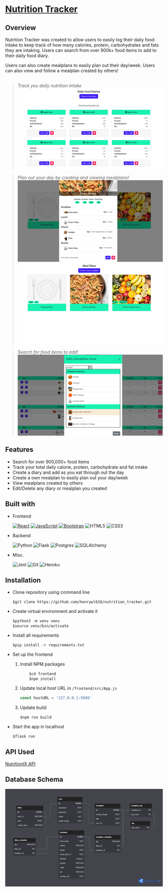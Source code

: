# **[Nutrition Tracker][App-Link]**

## **Overview**

Nutrition Tracker was created to allow users to easily log their daily food intake to keep track of how many calories, protein, carbohydrates and fats they are intaking. Users can search from over 900k+ food items to add to their daily food diary. 

Users can also create mealplans to easily plan out their day/week. Users can also view and follow a mealplan created by others!  
<br>

>*Track you daily nutrition intake*
>![image1](frontend/src/img/homepage2.png)  

>*Plan out your day by creating and viewing mealplans!*
>![image1](frontend/src/img/homepage4.png)
>![image1](frontend/src/img/homepage5.png)

>*Search for food items to add!*
>![image2](/frontend/src/img/homepage1.png)

## **Features**
- Search for over 900,000+ food items
- Track your total daily calorie, protein, carbohydrate and fat intake
- Create a diary and add as you eat through out the day
- Create a own mealplan to easily plan out your day/week
- View mealplans created by others
- Edit/Delete any diary or mealplan you created

## **Built with**
* Frontend  
  
  [![React][React.js]][React-url] [![JavaScript]][Javascript-url] [![Bootstrap][Bootstrap.com]][Bootstrap-url] ![HTML5](https://img.shields.io/badge/html5-%23E34F26.svg?style=for-the-badge&logo=html5&logoColor=white) ![CSS3](https://img.shields.io/badge/css3-%231572B6.svg?style=for-the-badge&logo=css3&logoColor=white)
* Backend  
  
  ![Python](https://img.shields.io/badge/python-3670A0?style=for-the-badge&logo=python&logoColor=ffdd54)
  ![Flask](https://img.shields.io/badge/flask-%23000.svg?style=for-the-badge&logo=flask&logoColor=white)
  ![Postgres](https://img.shields.io/badge/postgres-%23316192.svg?style=for-the-badge&logo=postgresql&logoColor=white)
  ![SQLAlchemy](https://img.shields.io/badge/-SQLAlchemy-red?style=for-the-badge)

* Misc. 
  
  ![Jest](https://img.shields.io/badge/-jest-%23C21325?style=for-the-badge&logo=jest&logoColor=white)
  ![Git](https://img.shields.io/badge/git-%23F05033.svg?style=for-the-badge&logo=git&logoColor=white)
  ![Heroku](https://img.shields.io/badge/heroku-%23430098.svg?style=for-the-badge&logo=heroku&logoColor=white)
  



## **Installation**

- Clone repository using command line
  
    ```terminal
    $git clone https://github.com/henrywl618/nutrition_tracker.git
    ```

- Create virtual environment and activate it

    ```terminal
    $python3 -m venv venv
    $source venv/bin/activate
    ```

- Install all requirements

    ```terminal
    $pip install -r requirements.txt
    ```
- Set up the frontend
    1. Install NPM packages
        ```terminal
            $cd frontend
            $npm install
        ```
    2. Update local host URL in `/frontend/src/App.js`
        ```js
        const hostURL = '127.0.0.1:5000'
        ```
    3. Update build
        ```
        $npm run build
        ```
- Start the app in localhost

    ```terminal
    $flask run
    ```
## **API Used**

[NutritionIX API](https://developer.nutritionix.com/docs/v2)

## **Database Schema**

![database_schema](./static/database_schema.png)

<!-- MARKDOWN LINKS & IMAGES -->
<!-- https://www.markdownguide.org/basic-syntax/#reference-style-links -->
[App-Link]: https://nutrition-tracker00.herokuapp.com/
[React.js]: https://img.shields.io/badge/React-20232A?style=for-the-badge&logo=react&logoColor=61DAFB
[React-url]: https://reactjs.org/
[Bootstrap.com]: https://img.shields.io/badge/Bootstrap-563D7C?style=for-the-badge&logo=bootstrap&logoColor=white
[Bootstrap-url]: https://getbootstrap.com
[JavaScript]:https://img.shields.io/badge/javascript-%23323330.svg?style=for-the-badge&logo=javascript&logoColor=%23F7DF1E
[JavaScript-url]:https://developer.mozilla.org/en-US/docs/Web/JavaScript

